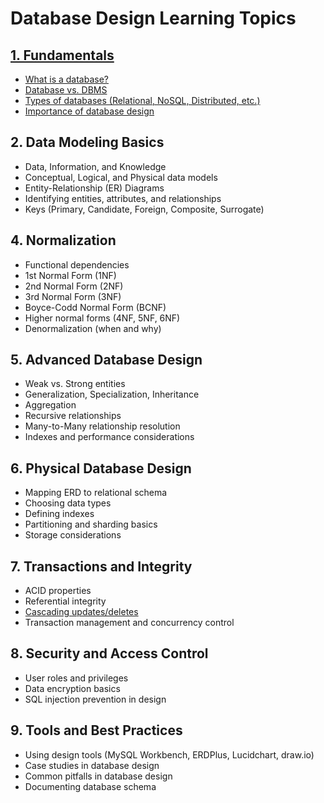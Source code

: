 # Database Design Learning Topics

## [1. Fundamentals](#)
- [What is a database?](#)
- [Database vs. DBMS](#)
- [Types of databases (Relational, NoSQL, Distributed, etc.)](#)
- [Importance of database design](#)

## 2. Data Modeling Basics
- Data, Information, and Knowledge
- Conceptual, Logical, and Physical data models
- Entity-Relationship (ER) Diagrams
- Identifying entities, attributes, and relationships
- Keys (Primary, Candidate, Foreign, Composite, Surrogate)

## 4. Normalization
- Functional dependencies
- 1st Normal Form (1NF)
- 2nd Normal Form (2NF)
- 3rd Normal Form (3NF)
- Boyce-Codd Normal Form (BCNF)
- Higher normal forms (4NF, 5NF, 6NF)
- Denormalization (when and why)

## 5. Advanced Database Design
- Weak vs. Strong entities
- Generalization, Specialization, Inheritance
- Aggregation
- Recursive relationships
- Many-to-Many relationship resolution
- Indexes and performance considerations

## 6. Physical Database Design
- Mapping ERD to relational schema
- Choosing data types
- Defining indexes
- Partitioning and sharding basics
- Storage considerations

## 7. Transactions and Integrity
- ACID properties
- Referential integrity
- [Cascading updates/deletes](#)
- Transaction management and concurrency control

## 8. Security and Access Control
- User roles and privileges
- Data encryption basics
- SQL injection prevention in design

## 9. Tools and Best Practices
- Using design tools (MySQL Workbench, ERDPlus, Lucidchart, draw.io)
- Case studies in database design
- Common pitfalls in database design
- Documenting database schema

